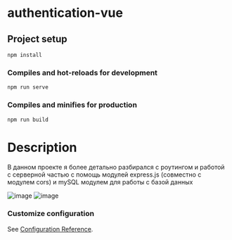 # authentication-vue

## Project setup
```
npm install
```

### Compiles and hot-reloads for development
```
npm run serve
```

### Compiles and minifies for production
```
npm run build
```

# Description
В данном проекте я более детально разбирался с роутингом и работой с серверной частью с помощь модулей express.js (совместно с модулем cors) и mySQL модулем для работы с базой данных 

![image](https://user-images.githubusercontent.com/55201022/151653498-47f3af1c-4f3f-4d63-b3bc-1f48bad8a766.png)
![image](https://user-images.githubusercontent.com/55201022/151653501-2fa960ad-b880-4ee9-8c58-09a11dcea5e1.png)

### Customize configuration
See [Configuration Reference](https://cli.vuejs.org/config/).
